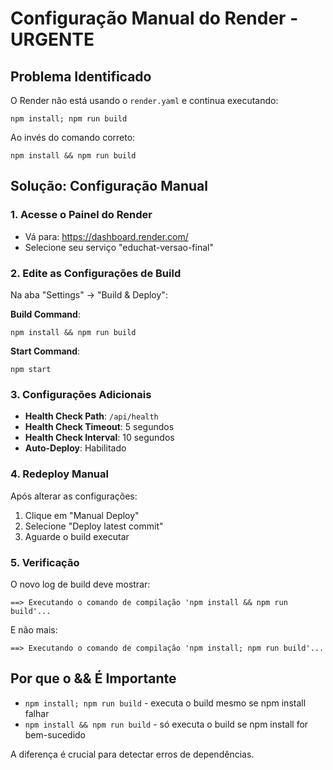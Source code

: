 # Configuração Manual do Render - URGENTE

## Problema Identificado
O Render não está usando o `render.yaml` e continua executando:
```
npm install; npm run build
```

Ao invés do comando correto:
```
npm install && npm run build
```

## Solução: Configuração Manual

### 1. Acesse o Painel do Render
- Vá para: https://dashboard.render.com/
- Selecione seu serviço "educhat-versao-final"

### 2. Edite as Configurações de Build
Na aba "Settings" → "Build & Deploy":

**Build Command**: 
```
npm install && npm run build
```

**Start Command**:
```
npm start
```

### 3. Configurações Adicionais
- **Health Check Path**: `/api/health`
- **Health Check Timeout**: 5 segundos
- **Health Check Interval**: 10 segundos
- **Auto-Deploy**: Habilitado

### 4. Redeploy Manual
Após alterar as configurações:
1. Clique em "Manual Deploy" 
2. Selecione "Deploy latest commit"
3. Aguarde o build executar

### 5. Verificação
O novo log de build deve mostrar:
```
==> Executando o comando de compilação 'npm install && npm run build'...
```

E não mais:
```
==> Executando o comando de compilação 'npm install; npm run build'...
```

## Por que o && É Importante
- `npm install; npm run build` - executa o build mesmo se npm install falhar
- `npm install && npm run build` - só executa o build se npm install for bem-sucedido

A diferença é crucial para detectar erros de dependências.